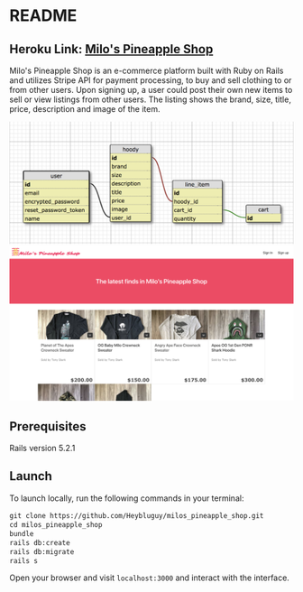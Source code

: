 # README

## Heroku Link: [Milo's Pineapple Shop](https://lit-chamber-46433.herokuapp.com/)

Milo's Pineapple Shop is an e-commerce platform built with Ruby on Rails and utilizes Stripe API for payment processing, to buy and sell clothing to or from other users. Upon signing up, a user could post their own new items to sell or view listings from other users. The listing shows the brand, size, title, price, description and image of the item.

![schema](app/assets/images/schema.png)
![root](app/assets/images/root.png)

## Prerequisites

Rails version 5.2.1

## Launch

To launch locally, run the following commands in your terminal:

```
git clone https://github.com/Heybluguy/milos_pineapple_shop.git
cd milos_pineapple_shop
bundle
rails db:create
rails db:migrate
rails s
```
Open your browser and visit `localhost:3000` and interact with the interface.
